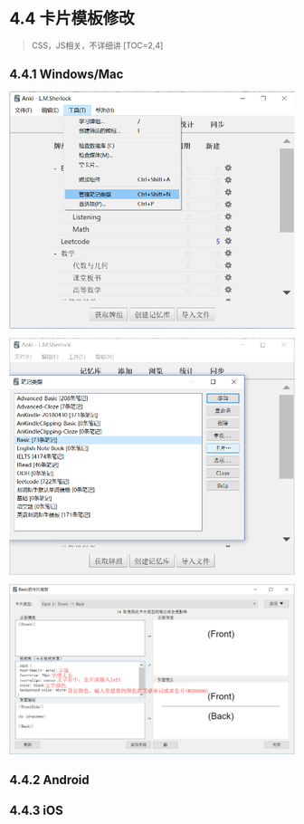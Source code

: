 # 4.4 卡片模板修改
> CSS，JS相关，不详细讲
[TOC=2,4]
## 4.4.1 Windows/Mac

![](../.gitbook/assets/5.PNG)

![](../.gitbook/assets/tim-jie-tu-20180928191957.png)

![](../.gitbook/assets/tim-jie-tu-20180928192211.png)

## 4.4.2 Android

## 4.4.3 iOS

